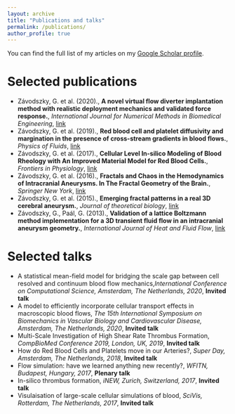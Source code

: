 ```yaml
---
layout: archive
title: "Publications and talks"
permalink: /publications/
author_profile: true
---
```


You can find the full list of my articles on my [Google Scholar profile](https://scholar.google.com/citations?user=lGvB2KAAAAAJ).

Selected publications
======================
* Závodszky, G. et al. (2020)., **A novel virtual flow diverter implantation method with realistic deployment mechanics and validated force response.**, _International Journal for Numerical Methods in Biomedical Engineering_, [link](https://onlinelibrary.wiley.com/doi/full/10.1002/cnm.3340)
* Závodszky, G. et al. (2019)., **Red blood cell and platelet diffusivity and margination in the presence of cross-stream gradients in blood flows.**, _Physics of Fluids_, [link](https://aip.scitation.org/doi/full/10.1063/1.5085881)
* Závodszky, G. et al. (2017)., **Cellular Level In-silico Modeling of Blood Rheology with An Improved Material Model for Red Blood Cells.**, _Frontiers in Physiology_, [link](https://www.frontiersin.org/article/10.3389/fphys.2017.00563)
* Závodszky, G. et al. (2016)., **Fractals and Chaos in the Hemodynamics of Intracranial Aneurysms. In The Fractal Geometry of the Brain.**, _Springer New York_, [link](https://link.springer.com/chapter/10.1007/978-1-4939-3995-4_17)
* Závodszky, G. et al. (2015)., **Emerging fractal patterns in a real 3D cerebral aneurysm.**, _Journal of theoretical biology_, [link](https://www.sciencedirect.com/science/article/pii/S0022519315000053)
* Závodszky, G., Paál, G. (2013)., **Validation of a lattice Boltzmann method implementation for a 3D transient fluid flow in an intracranial aneurysm geometry.**, _International Journal of Heat and Fluid Flow_, [link](https://www.sciencedirect.com/science/article/pii/S0142727X13001379)

Selected talks
==============
* A statistical mean-field model for bridging the scale gap between cell resolved and continuum blood flow mechanics,_International Conference on Computational Science, Amsterdam, The Netherlands, 2020_, **Invited talk**
* A model to efficiently incorporate cellular transport effects in macroscopic blood flows, _The 15th International Symposium on Biomechanics in Vascular Biology and Cardiovascular Disease, Amsterdam, The Netherlands, 2020_, **Invited talk**
* Multi-Scale Investigation of High Shear Rate Thrombus Formation, _CompBioMed Conference 2019, London, UK, 2019_, **Invited talk**
* How do Red Blood Cells and Platelets move in our Arteries?, _Super Day, Amsterdam, The Netherlands, 2018_, **Invited talk**
* Flow simulation: have we learned anything new recently?, _WFITN, Budapest, Hungary, 2017_, **Plenary talk**
* In-silico thrombus formation, _iNEW, Zurich, Switzerland, 2017_, **Invited talk**
* Visulaisation of large-scale cellular simulations of blood, _SciVis, Rotterdam, The Netherlands, 2017_, **Invited talk**